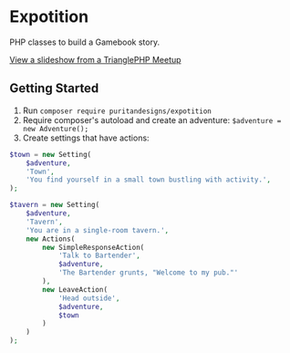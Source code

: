 # Expotition

PHP classes to build a Gamebook story.

[View a slideshow from a TrianglePHP Meetup](http://puritandesigns.com/expotition/) 

## Getting Started

1. Run `composer require puritandesigns/expotition`
0. Require composer's autoload and create an adventure: `$adventure = new Adventure();`
0. Create settings that have actions:
```php
$town = new Setting(
    $adventure,
    'Town',
    'You find yourself in a small town bustling with activity.',
);

$tavern = new Setting(
    $adventure,
    'Tavern',
    'You are in a single-room tavern.',
    new Actions(
        new SimpleResponseAction(
            'Talk to Bartender',
            $adventure,
            'The Bartender grunts, "Welcome to my pub."'
        ),
        new LeaveAction(
            'Head outside',
            $adventure,
            $town
        )
    )
);
```
